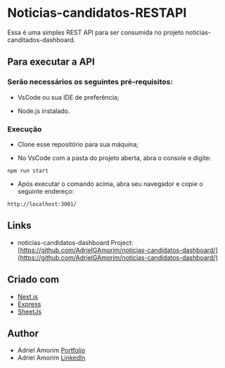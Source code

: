 # Noticias-candidatos-RESTAPI

Essa é uma simples REST API para ser consumida no projeto noticias-canditados-dashboard.



## Para executar a API

### Serão necessários os seguintes pré-requisitos:

* VsCode ou sua IDE de preferência;

* Node.js instalado.


### Execução

* Clone esse repositório para sua máquina;

* No VsCode com a pasta do projeto aberta, abra o console e digite:

```shell script
npm run start
```

* Após executar o comando acima, abra seu navegador e copie o seguinte endereço:

```
http://localhost:3001/
```



## Links

- noticias-candidatos-dashboard Project: [https://github.com/AdrielGAmorim/noticias-candidatos-dashboard/](https://github.com/AdrielGAmorim/noticias-candidatos-dashboard/)



## Criado com

- [Next.js](https://nextjs.org/)
- [Express](https://expressjs.com/)
- [SheetJs](https://www.npmjs.com/package/xlsx/)



## Author

- Adriel Amorim [Portfolio](https://adrielgamorim.github.io/Portfolio/)
- Adriel Amorim [LinkedIn](https://www.linkedin.com/in/adrielamorim/)

